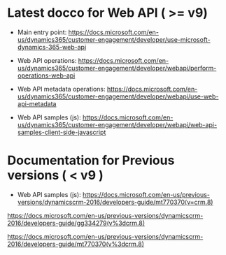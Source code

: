 
Latest docco for Web API ( >= v9)
================================================================================

-  Main entry point: https://docs.microsoft.com/en-us/dynamics365/customer-engagement/developer/use-microsoft-dynamics-365-web-api

- Web API operations: https://docs.microsoft.com/en-us/dynamics365/customer-engagement/developer/webapi/perform-operations-web-api

- Web API metadata operations: https://docs.microsoft.com/en-us/dynamics365/customer-engagement/developer/webapi/use-web-api-metadata

- Web API samples (js): https://docs.microsoft.com/en-us/dynamics365/customer-engagement/developer/webapi/web-api-samples-client-side-javascript


Documentation for Previous versions ( < v9 )
=====================================================================================

- Web API samples (js): https://docs.microsoft.com/en-us/previous-versions/dynamicscrm-2016/developers-guide/mt770370(v=crm.8)

https://docs.microsoft.com/en-us/previous-versions/dynamicscrm-2016/developers-guide/gg334279(v%3dcrm.8)


https://docs.microsoft.com/en-us/previous-versions/dynamicscrm-2016/developers-guide/mt770370(v%3dcrm.8)



